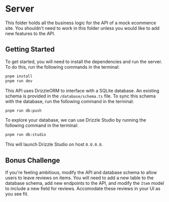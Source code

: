 # Server
This folder holds all the business logic for the API of a mock ecommerce site. You shouldn't need to work in this folder unless you would like to add new features to the API.

## Getting Started
To get started, you will need to install the dependencies and run the server. To do this, run the following commands in the terminal:

```bash
pnpm install 
pnpm run dev
```

This API uses DrizzleORM to interface with a SQLite database. An existing schema is provided in the `/database/schema.ts` file. To sync this schema with the database, run the following command in the terminal:

```bash
pnpm run db:push
```

To explore your database, we can use Drizzle Studio by running the following command in the terminal:

```bash
pnpm run db:studio 
```
This will launch Drizzle Studio on host `0.0.0.0`.

## Bonus Challenge
If you're feeling ambitious, modify the API and database schema to allow users to leave reviews on items. You will need to add a new table to the database schema, add new endpoints to the API, and modify the `Item` model to include a new field for reviews. Accomodate these reviews in your UI as you see fit.


